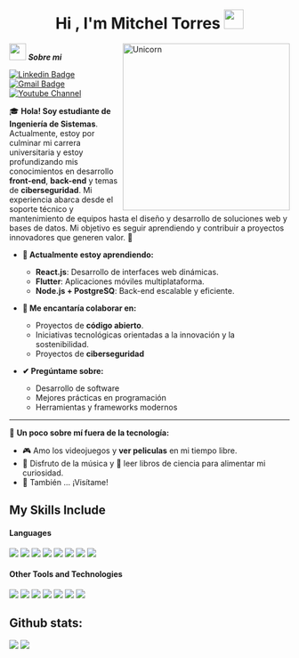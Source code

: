<h1 align="center"><b>Hi , I'm Mitchel Torres </b><img src="https://media.giphy.com/media/hvRJCLFzcasrR4ia7z/giphy.gif" width="35"></h1>
<!--  -->
<img align="right" width=300px alt="Unicorn" src="https://c.tenor.com/GN73MKBawZYAAAAi/busy-cute.gif" />

<img src="https://media.giphy.com/media/ObNTw8Uzwy6KQ/giphy.gif" width="30px">&nbsp;***Sobre mi***
<br> 

[![Linkedin Badge](https://img.shields.io/badge/-MitchelTorres-blue?style=flat-square&logo=Linkedin&logoColor=white&link=https://www.linkedin.com/in/mitcheltorresp/)](https://www.linkedin.com/in/mitcheltorresp/) [![Gmail Badge](https://img.shields.io/badge/-mitchelmrtp@gmail.com-c14438?style=flat-square&logo=Gmail&logoColor=white&link=mailto:mitchelmrtp@gmail.com)](mailto:asterp04@gmail.com) [![Youtube Channel](https://img.shields.io/badge/-Mitchel%20Torres-c14438?style=flat-square&logo=Youtube&link=https://www.youtube.com/@Mitchelmrtp)](https://www.youtube.com/@Mitchelmrtp)


🎓 **Hola! Soy estudiante de Ingeniería de Sistemas**. Actualmente, estoy por culminar mi carrera universitaria y estoy profundizando mis conocimientos en desarrollo **front-end**, **back-end** y temas de **ciberseguridad**. Mi experiencia abarca desde el soporte técnico y mantenimiento de equipos hasta el diseño y desarrollo de soluciones web y bases de datos. Mi objetivo es seguir aprendiendo y contribuir a proyectos innovadores que generen valor. 🚀

- **🌱 Actualmente estoy aprendiendo:**
	- **React.js**: Desarrollo de interfaces web dinámicas. 
	- **Flutter**: Aplicaciones móviles multiplataforma.
 	- **Node.js + PostgreSQ**: Back-end escalable y eficiente.

- **🤝 Me encantaría colaborar en:**

	-   Proyectos de **código abierto**.
	-   Iniciativas tecnológicas orientadas a la innovación y la sostenibilidad.
	-  Proyectos de **ciberseguridad**

- **✔ Pregúntame sobre:**
	- Desarrollo de software
	- Mejores prácticas en programación
	- Herramientas y frameworks modernos

----------

📌 **Un poco sobre mí fuera de la tecnología:**

-   🎮 Amo los videojuegos y **ver peliculas** en mi tiempo libre.
-   🎵 Disfruto de la música y 📖 leer libros de ciencia para alimentar mi curiosidad.
-   👾 También ... ¡Visítame!

## My Skills Include

<h4> Languages </h4>
<span> 
  <img src="https://img.shields.io/badge/react-%2320232a.svg?style=for-the-badge&logo=react&logoColor=%2361DAFB">
    <img src="https://img.shields.io/badge/Flutter-%2302569B.svg?style=for-the-badge&logo=Flutter&logoColor=white">
  <img src="https://img.shields.io/badge/HTML5-E34F26?style=for-the-badge&logo=html5&logoColor=white">
  <img src="https://img.shields.io/badge/JavaScript-F7DF1E?style=for-the-badge&logo=javascript&logoColor=black">
  <img src="https://img.shields.io/badge/Java-ED8B00?style=for-the-badge&logo=java&logoColor=white">
  <img src="https://img.shields.io/badge/python-3670A0?style=for-the-badge&logo=python&logoColor=ffdd54">
   <img src="https://img.shields.io/badge/Kali-Linux-268BEE?style=for-the-badge&logo=kalilinux&logoColor=white">
   <img src="https://img.shields.io/badge/-Arduino-00979D?style=for-the-badge&logo=Arduino&logoColor=white">
 

</span>
<h4> Other Tools and Technologies </h4>
<span>
  <img src="https://img.shields.io/badge/Git-F05032?style=for-the-badge&logo=git&logoColor=white">
  <img src="https://img.shields.io/badge/jira-%230A0FFF.svg?style=for-the-badge&logo=jira&logoColor=white">
  <img src="https://img.shields.io/badge/Notion-%23000000.svg?style=for-the-badge&logo=notion&logoColor=white">
  <img src="https://img.shields.io/badge/node.js-6DA55F?style=for-the-badge&logo=node.js&logoColor=white">
  <img src="https://img.shields.io/badge/MySQL-00000F?style=for-the-badge&logo=mysql&logoColor=white">
    <img src="https://img.shields.io/badge/azure-%230072C6.svg?style=for-the-badge&logo=microsoftazure&logoColor=white">
      <img src="https://img.shields.io/badge/ruby-%23CC342D.svg?style=for-the-badge&logo=ruby&logoColor=white">
</span>


<h2>Github stats:</h2> 

[![](https://github-readme-stats.vercel.app/api?username=Mitchelmrtp&show_icons=true&theme=tokyonight&hide_border=true&locale=en)](https://github.com/Mitchelmrtp)
[![](https://github-readme-streak-stats.herokuapp.com/?user=mitchelmrtp&theme=material-palenight)](https://github.com/Mitchelmrtp)
</div>
